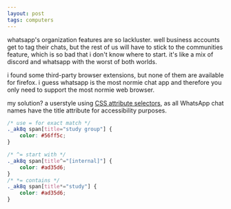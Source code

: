 ```yaml
---
layout: post
tags: computers
---
```


whatsapp's organization features are so lackluster. well business accounts get to tag their chats, but the rest of us will have to stick to the communities feature, which is so bad that i don't know where to start. it's like a mix of discord and whatsapp with the worst of both worlds.

i found some third-party browser extensions, but none of them are available for firefox. i guess whatsapp is the most normie chat app and therefore you only need to support the most normie web browser.

my solution? a userstyle using [CSS attribute selectors](https://developer.mozilla.org/en-US/docs/Web/CSS/Attribute_selectors), as all WhatsApp chat names have the title attribute for accessibility purposes.

```css
/* use = for exact match */
._ak8q span[title="study group"] {
    color: #56ff5c;
}

/* ^= start with */
._ak8q span[title^="[internal]"] {
    color: #ad35d6;
}
/* *= contains */
._ak8q span[title*="study"] {
    color: #ad35d6;
}
```
